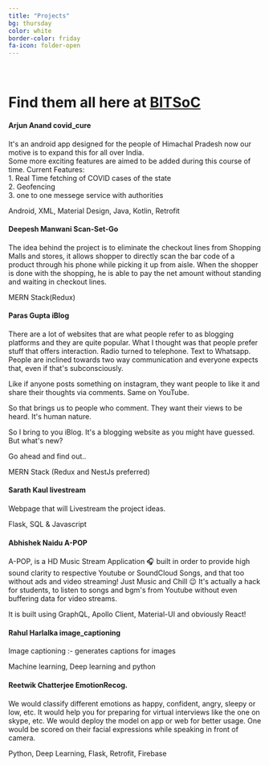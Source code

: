 ```yaml
---
title: "Projects"
bg: thursday
color: white
border-color: friday
fa-icon: folder-open
---
```


<link rel="stylesheet" href="https://maxcdn.bootstrapcdn.com/bootstrap/4.0.0/css/bootstrap.min.css" integrity="sha384-Gn5384xqQ1aoWXA+058RXPxPg6fy4IWvTNh0E263XmFcJlSAwiGgFAW/dAiS6JXm" crossorigin="anonymous">
<link rel="stylesheet" href="https://cdnjs.cloudflare.com/ajax/libs/font-awesome/4.7.0/css/font-awesome.min.css">



<div class="container">
  <div class="card bg-dark text-white">
    <h1 class="card-title"> <br>Find them all here at <a href="https://github.com/BITSoC">BITSoC</a></h1>
<div class="container">
  <div class="card bg-primary text-white">
    <div class="card-body">
      <h4 class="card-title">Arjun Anand <b>covid_cure</b></h4>
      <h4 class="card-title">
        <a  href= "https://github.com/BITSoC/covid_cure">
            <i class="fa fa-github"></i>
        </a>
      </h4>
      <p class="card-text">It's an android app designed for the people of Himachal Pradesh now our motive is to expand this for all over India.<br>
Some more exciting features are aimed to be added during this course of time. Current Features:<br>
1. Real Time fetching of COVID cases of the state<br>
2. Geofencing<br>
3. one to one messege service with authorities</p>
      <p class="card-text">
Android, XML, Material Design, Java, Kotlin, Retrofit
        </p>
    </div>
  </div>
</div>



<div class="container">
  <div class="card bg-primary text-white">
    <div class="card-body">
      <h4 class="card-title">Deepesh Manwani <b>Scan-Set-Go</b></h4>
      <h4 class="card-title">
        <a  href= "https://github.com/BITSoC/Scan-Set-Go">
            <i class="fa fa-github"></i>
        </a>
      </h4>
      <p class="card-text">The idea behind the project is to eliminate the checkout lines from Shopping Malls and stores, it allows shopper to directly scan the bar code of a product through his phone while picking it up from aisle. When the shopper is done with the shopping, he is able to pay the net amount without standing and waiting in checkout lines.</p>
      <p class="card-text">
MERN Stack(Redux)
        </p>
    </div>
  </div>
</div>



<div class="container">
  <div class="card bg-primary text-white">
    <div class="card-body">
      <h4 class="card-title">Paras Gupta <b>iBlog</b></h4>
      <h4 class="card-title">
        <a  href= "https://github.com/BITSoC/iBlog">
            <i class="fa fa-github"></i>
        </a>
      </h4>
      <p class="card-text">There are a lot of websites that are what people refer to as blogging platforms and they are quite popular.
What I thought was that people prefer stuff that offers interaction.
Radio turned to telephone. Text to Whatsapp.
People are inclined towards two way communication and everyone expects that, even if that's subconsciously.<br>

Like if anyone posts something on instagram, they want people to like it and share their thoughts via comments. Same on YouTube.<br>

So that brings us to people who comment. They want their views to be heard. It's human nature.<br>

So I bring to you iBlog. It's a blogging website as you might have guessed. But what's new?<br>

Go ahead and find out..</p>
      <p class="card-text">
MERN Stack (Redux and NestJs preferred)
        </p>
    </div>
  </div>
</div>



<div class="container">
  <div class="card bg-primary text-white">
    <div class="card-body">
      <h4 class="card-title">Sarath Kaul <b>livestream</b></h4>
      <h4 class="card-title">
        <a  href= "https://github.com/BITSoC/livestream">
            <i class="fa fa-github"></i>
        </a>
      </h4>
      <p class="card-text">Webpage that will Livestream the project ideas.
</p>
      <p class="card-text">
Flask, SQL & Javascript
        </p>
    </div>
  </div>
</div>



<div class="container">
  <div class="card bg-primary text-white">
    <div class="card-body">
      <h4 class="card-title">Abhishek Naidu <b>A-POP</b></h4>
      <h4 class="card-title">
        <a  href= "https://github.com/BITSoC/A-POP">
            <i class="fa fa-github"></i>
        </a>
      </h4>
      <p class="card-text">A-POP, is a HD Music Stream Application 🎧 built in order to provide high sound clarity to respective Youtube or SoundCloud Songs, and that too without ads and video streaming! Just Music and Chill 😉 It's actually a hack for students, to listen to songs and bgm's from Youtube without even buffering data for video streams.
</p>
      <p class="card-text">
It is built using GraphQL, Apollo Client, Material-UI and obviously React!        </p>
    </div>
  </div>
</div>



<div class="container">
  <div class="card bg-primary text-white">
    <div class="card-body">
      <h4 class="card-title">Rahul Harlalka <b>image_captioning</b></h4>
      <h4 class="card-title">
        <a  href= "https://github.com/BITSoC/image_captioning">
            <i class="fa fa-github"></i>
        </a>
      </h4>
      <p class="card-text">Image captioning :- generates captions for images
</p>
      <p class="card-text">
Machine learning, Deep learning and python
        </p>
    </div>
  </div>
</div>



<div class="container">
  <div class="card bg-primary text-white">
    <div class="card-body">
      <h4 class="card-title">Reetwik Chatterjee <b>EmotionRecog.</b></h4>
      <h4 class="card-title">
        <a  href= "https://github.com/BITSoC/EmotionRecog">
            <i class="fa fa-github"></i>
        </a>
      </h4>
      <p class="card-text">We would classify different emotions as happy, confident, angry, sleepy or low, etc. It would help you for preparing for virtual interviews like the one on skype, etc. We would deploy the model on app or web for better usage. One would be scored on their facial expressions while speaking in front of camera.</p>
      <p class="card-text">
      Python, Deep Learning, Flask, Retrofit, Firebase
        </p>
    </div>
  </div>
</div>

</div>
</div>